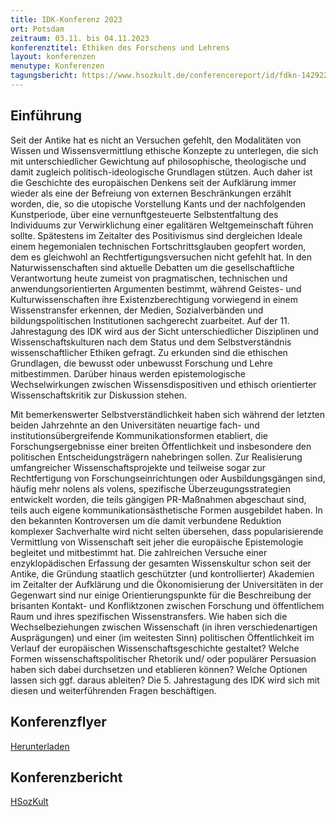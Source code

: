 ```yaml
---
title: IDK-Konferenz 2023
ort: Potsdam
zeitraum: 03.11. bis 04.11.2023
konferenztitel: Ethiken des Forschens und Lehrens
layout: konferenzen
menutype: Konferenzen
tagungsbericht: https://www.hsozkult.de/conferencereport/id/fdkn-142922
---
```


## Einführung
Seit der Antike hat es nicht an Versuchen gefehlt, den Modalitäten von Wissen und
Wissensvermittlung ethische Konzepte zu unterlegen, die sich mit unterschiedlicher
Gewichtung auf philosophische, theologische und damit zugleich politisch-ideologische
Grundlagen stützen. Auch daher ist die Geschichte des europäischen Denkens seit der
Aufklärung immer wieder als eine der Befreiung von externen Beschränkungen erzählt
worden, die, so die utopische Vorstellung Kants und der nachfolgenden Kunstperiode,
über eine vernunftgesteuerte Selbstentfaltung des Individuums zur Verwirklichung
einer egalitären Weltgemeinschaft führen sollte. Spätestens im Zeitalter des Positivismus
sind dergleichen Ideale einem hegemonialen technischen Fortschrittsglauben
geopfert worden, dem es gleichwohl an Rechtfertigungsversuchen nicht gefehlt hat. In
den Naturwissenschaften sind aktuelle Debatten um die gesellschaftliche Verantwortung
heute zumeist von pragmatischen, technischen und anwendungsorientierten
Argumenten bestimmt, während Geistes- und Kulturwissenschaften ihre Existenzberechtigung
vorwiegend in einem Wissenstransfer erkennen, der Medien, Sozialverbänden
und bildungspolitischen Institutionen sachgerecht zuarbeitet.
Auf der 11. Jahrestagung des IDK wird aus der Sicht unterschiedlicher Disziplinen und
Wissenschaftskulturen nach dem Status und dem Selbstverständnis wissenschaftlicher
Ethiken gefragt. Zu erkunden sind die ethischen Grundlagen, die bewusst oder unbewusst
Forschung und Lehre mitbestimmen. Darüber hinaus werden epistemologische
Wechselwirkungen zwischen Wissensdispositiven und ethisch orientierter Wissenschaftskritik
zur Diskussion stehen.

Mit bemerkenswerter Selbstverständlichkeit haben sich während der letzten beiden
Jahrzehnte an den Universitäten neuartige fach- und institutionsübergreifende
Kommunikationsformen etabliert, die Forschungsergebnisse einer breiten Öffentlichkeit
und insbesondere den politischen Entscheidungsträgern nahebringen sollen. Zur
Realisierung umfangreicher Wissenschaftsprojekte und teilweise sogar zur
Rechtfertigung von Forschungseinrichtungen oder Ausbildungsgängen sind, häufig
mehr nolens als volens, spezifische Überzeugungsstrategien entwickelt worden, die teils
gängigen PR-Maßnahmen abgeschaut sind, teils auch eigene kommunikationsästhetische
Formen ausgebildet haben. In den bekannten Kontroversen um die damit
verbundene Reduktion komplexer Sachverhalte wird nicht selten übersehen, dass
popularisierende Vermittlung von Wissenschaft seit jeher die europäische Epistemologie
begleitet und mitbestimmt hat. Die zahlreichen Versuche einer enzyklopädischen
Erfassung der gesamten Wissenskultur schon seit der Antike, die Gründung staatlich
geschützter (und kontrollierter) Akademien im Zeitalter der Aufklärung und die
Ökonomisierung der Universitäten in der Gegenwart sind nur einige Orientierungspunkte
für die Beschreibung der brisanten Kontakt- und Konfliktzonen zwischen
Forschung und öffentlichem Raum und ihres spezifischen Wissenstransfers.
Wie haben sich die Wechselbeziehungen zwischen Wissenschaft (in ihren
verschiedenartigen Ausprägungen) und einer (im weitesten Sinn) politischen Öffentlichkeit
im Verlauf der europäischen Wissenschaftsgeschichte gestaltet? Welche Formen
wissenschaftspolitischer Rhetorik und/ oder populärer Persuasion haben sich dabei
durchsetzen und etablieren können? Welche Optionen lassen sich ggf. daraus ableiten?
Die 5. Jahrestagung des IDK wird sich mit diesen und weiterführenden Fragen
beschäftigen.

## Konferenzflyer

[Herunterladen](/downloads/idk2023konferenz.pdf)

## Konferenzbericht

[HSozKult](https://www.hsozkult.de/conferencereport/id/fdkn-142922)
